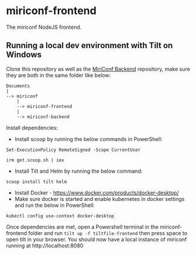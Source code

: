 # miriconf-frontend

The miriconf NodeJS frontend.


## Running a local dev environment with Tilt on Windows

Clone this repository as well as the [MiriConf Backend](https://github.com/MiriConf/miriconf-backend) repository, make sure they are both in the same folder like below:

```
Documents
|
--> miriconf
    |
    --> miriconf-frontend
    |
    --> miriconf-backend
```

Install dependencies:

- Install scoop by running the below commands in PowerShell:

```
Set-ExecutionPolicy RemoteSigned -Scope CurrentUser
```

```
irm get.scoop.sh | iex
```

- Install Tilt and Helm by running the below command:

```
scoop install tilt helm
```

- Install Docker - https://www.docker.com/products/docker-desktop/
- Make sure docker is started and enable kubernetes in docker settings and run the below in PowerShell:

```
kubectl config use-context docker-desktop
```

Once dependencies are met, open a Powershell terminal in the miriconf-frontend folder and run `tilt up -f tiltfile-frontend` then press space to open tilt in your browser. You should now have a local instance of miriconf running at http://localhost:8080
